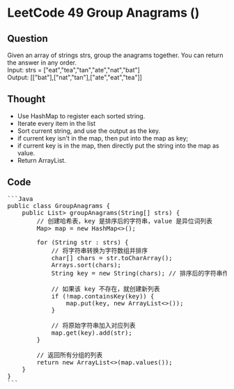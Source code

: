 # LeetCode 49 Group Anagrams ()

## Question

Given an array of strings strs, group the anagrams together. You can return the answer in any order.  
Input: strs = ["eat","tea","tan","ate","nat","bat"]  
Output: [["bat"],["nat","tan"],["ate","eat","tea"]]

## Thought

- Use HashMap to register each sorted string.
- Iterate every item in the list
- Sort current string, and use the output as the key.
- if current key isn't in the map, then put into the map as key;
- if current key is in the map, then directly put the string into the map as value.
- Return ArrayList.

## Code

<pre>```Java
public class GroupAnagrams {
    public List<List<String>> groupAnagrams(String[] strs) {
        // 创建哈希表，key 是排序后的字符串，value 是异位词列表
        Map<String, List<String>> map = new HashMap<>();

        for (String str : strs) {
            // 将字符串转换为字符数组并排序
            char[] chars = str.toCharArray();
            Arrays.sort(chars);
            String key = new String(chars); // 排序后的字符串作为 key

            // 如果该 key 不存在，就创建新列表
            if (!map.containsKey(key)) {
                map.put(key, new ArrayList<>());
            }

            // 将原始字符串加入对应列表
            map.get(key).add(str);
        }

        // 返回所有分组的列表
        return new ArrayList<>(map.values());
    }
}
```</pre>
